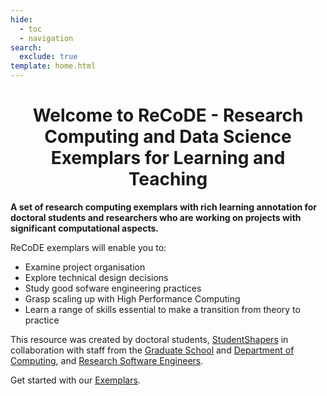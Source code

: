 ```yaml
---
hide:
  - toc
  - navigation
search:
  exclude: true
template: home.html
---
```


<h1 style="text-align:center;">Welcome to ReCoDE - Research Computing and Data Science Exemplars for Learning and Teaching</h1>

**A set of research computing exemplars with rich learning annotation for doctoral students and researchers who are working on projects with significant computational aspects.**

ReCoDE exemplars will enable you to:

* Examine project organisation
* Explore technical design decisions
* Study good sofware engineering practices 
* Grasp scaling up with High Performance Computing 
* Learn a range of skills essential to make a transition from theory to practice

This resource was created by doctoral students, [StudentShapers](https://www.imperial.ac.uk/students/studentshapers/) in collaboration with staff from the [Graduate School](https://www.imperial.ac.uk/study/pg/graduate-school/) and [Department of Computing](https://www.imperial.ac.uk/computing), and [Research Software Engineers](https://www.imperial.ac.uk/admin-services/ict/self-service/research-support/rcs/research-software-engineering/).

Get started with our [Exemplars](exemplars/index.md).
